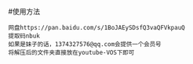 #使用方法

    网盘https://pan.baidu.com/s/1BoJAEySDsfQ3vaQFVkpauQ
    提取码nbuk
    如果是妹子的话，1374327576@qq.com会提供一个会员号
    将解压后的文件夹直接放在youtube-VOS下即可
    